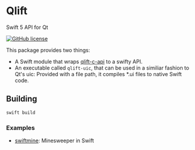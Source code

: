 # Qlift
Swift 5 API for Qt

[![GitHub license](https://img.shields.io/badge/license-MIT-blue.svg)](https://raw.githubusercontent.com/Longhanks/qlift-swift-example/master/LICENSE)

This package provides two things:

 - A Swift module that wraps [qlift-c-api](https://github.com/Longhanks/qlift-c-api/) to a swifty API.
 - An executable called `qlift-uic`, that can be used in a similiar fashion to Qt's uic: Provided with a file path, it compiles *.ui files to native Swift code.

## Building

```bash
swift build
```

### Examples

 - [swiftmine](https://github.com/Longhanks/swiftmine "swiftmine"): Minesweeper in Swift
